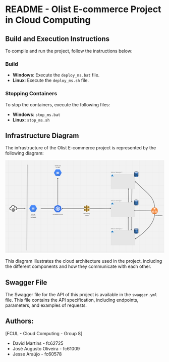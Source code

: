 # README - Olist E-commerce Project in Cloud Computing

## Build and Execution Instructions

To compile and run the project, follow the instructions below:

### Build

- **Windows**: Execute the `deploy_ms.bat` file.
- **Linux**: Execute the `deploy_ms.sh` file.

### Stopping Containers

To stop the containers, execute the following files:

- **Windows**: `stop_ms.bat`
- **Linux**: `stop_ms.sh`

## Infrastructure Diagram

The infrastructure of the Olist E-commerce project is represented by the following diagram:

![Infrastructure Diagram](diagram.png)

This diagram illustrates the cloud architecture used in the project, including the different components and how they communicate with each other.

## Swagger File

The Swagger file for the API of this project is available in the `swagger.yml` file. This file contains the API specification, including endpoints, parameters, and examples of requests.

## Authors:
[FCUL - Cloud Computing - Group 8]
- David Martins - fc62725
- José Augusto Oliveira - fc61009
- Jesse Araújo - fc60578